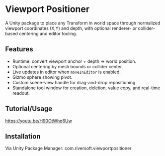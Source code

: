 <!-- README.md -->

# Viewport Positioner

A Unity package to place any Transform in world space through normalized viewport coordinates (X,Y) and depth, with optional renderer- or collider-based centering and editor tooling.

## Features

- Runtime: convert viewport anchor + depth → world position.
- Optional centering by mesh bounds or collider center.
- Live updates in editor when `moveInEditor` is enabled.
- Gizmo sphere showing pivot.
- Custom scene-view handle for drag-and-drop repositioning.
- Standalone tool window for creation, deletion, value copy, and real-time readout.

## Tutorial/Usage
https://youtu.be/H90OtWhq6Uw

## Installation

Via Unity Package Manager:
com.riversoft.viewportpositioner
